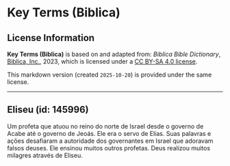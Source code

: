 # Key Terms (Biblica)

## License Information

**Key Terms (Biblica)** is based on and adapted from: _Biblica Bible Dictionary_, [Biblica, Inc.](https://www.biblica.com/), 2023, which is licensed under a [CC BY-SA 4.0 license](https://creativecommons.org/licenses/by-sa/4.0/legalcode.en).

This markdown version (created `2025-10-20`) is provided under the same license.



--------------------------------

## Eliseu (id: 145996)

Um profeta que atuou no reino do norte de Israel desde o governo de Acabe até o governo de Jeoás. Ele era o servo de Elias. Suas palavras e ações desafiaram a autoridade dos governantes em Israel que adoravam falsos deuses. Ele ensinou muitos outros profetas. Deus realizou muitos milagres através de Eliseu.


